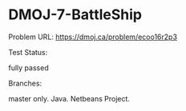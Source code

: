 # DMOJ-7-BattleShip

Problem URL:
  https://dmoj.ca/problem/ecoo16r2p3

Test Status:

  fully passed
  
Branches:

  master only. Java. Netbeans Project.
  

